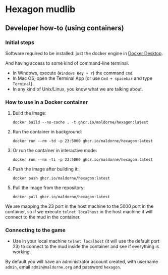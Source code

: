 
# Hexagon mudlib

## Developer how-to (using containers)

### Initial steps

Software required to be installed: just the docker engine in [Docker Desktop](https://www.docker.com/products/docker-desktop/).

And having access to some kind of command-line terminal.

  * In Windows, execute (`Windows Key + r`) the command `cmd`. 
  * In Mac OS, open the Terminal App (or use `Cmd + spacebar` and type `Terminal`).
  * In any kind of Unix/Linux, you know what we are talking about.

### How to use in a Docker container

1. Build the image:

   `docker build --no-cache . -t ghcr.io/maldorne/hexagon:latest`

2. Run the container in background:

   `docker run --rm -td -p 23:5000 ghcr.io/maldorne/hexagon:latest`

3. Or run the container in interactive mode:

   `docker run --rm -ti -p 23:5000 ghcr.io/maldorne/hexagon:latest`

4. Push the image after building it:

   `docker push ghcr.io/maldorne/hexagon:latest`

5. Pull the image from the repository:

   `docker pull ghcr.io/maldorne/hexagon:latest`
   
We are mapping the 23 port in the host machine to the 5000 port in the container, so if we execute `telnet localhost` in the host machine it will connect to the mud in the container.

### Connecting to the game

- Use in your local machine `telnet localhost` (it will use the default port 23) to connect to the mud inside the container and see if everything is working.

By default you will have an administrator account created, with username `admin`, email `admin@maldorne.org` and password `hexagon`.
